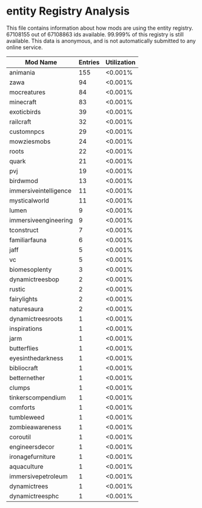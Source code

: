 # entity Registry Analysis

This file contains information about how mods are using the entity registry.
67108155 out of 67108863 ids available. 99.999% of this registry is still
available. This data is anonymous, and is not automatically submitted to any
online service.


| Mod Name              | Entries | Utilization |
|-----------------------|---------|-------------|
| animania              | 155     | <0.001%     |
| zawa                  | 94      | <0.001%     |
| mocreatures           | 84      | <0.001%     |
| minecraft             | 83      | <0.001%     |
| exoticbirds           | 39      | <0.001%     |
| railcraft             | 32      | <0.001%     |
| customnpcs            | 29      | <0.001%     |
| mowziesmobs           | 24      | <0.001%     |
| roots                 | 22      | <0.001%     |
| quark                 | 21      | <0.001%     |
| pvj                   | 19      | <0.001%     |
| birdwmod              | 13      | <0.001%     |
| immersiveintelligence | 11      | <0.001%     |
| mysticalworld         | 11      | <0.001%     |
| lumen                 | 9       | <0.001%     |
| immersiveengineering  | 9       | <0.001%     |
| tconstruct            | 7       | <0.001%     |
| familiarfauna         | 6       | <0.001%     |
| jaff                  | 5       | <0.001%     |
| vc                    | 5       | <0.001%     |
| biomesoplenty         | 3       | <0.001%     |
| dynamictreesbop       | 2       | <0.001%     |
| rustic                | 2       | <0.001%     |
| fairylights           | 2       | <0.001%     |
| naturesaura           | 2       | <0.001%     |
| dynamictreesroots     | 1       | <0.001%     |
| inspirations          | 1       | <0.001%     |
| jarm                  | 1       | <0.001%     |
| butterflies           | 1       | <0.001%     |
| eyesinthedarkness     | 1       | <0.001%     |
| bibliocraft           | 1       | <0.001%     |
| betternether          | 1       | <0.001%     |
| clumps                | 1       | <0.001%     |
| tinkerscompendium     | 1       | <0.001%     |
| comforts              | 1       | <0.001%     |
| tumbleweed            | 1       | <0.001%     |
| zombieawareness       | 1       | <0.001%     |
| coroutil              | 1       | <0.001%     |
| engineersdecor        | 1       | <0.001%     |
| ironagefurniture      | 1       | <0.001%     |
| aquaculture           | 1       | <0.001%     |
| immersivepetroleum    | 1       | <0.001%     |
| dynamictrees          | 1       | <0.001%     |
| dynamictreesphc       | 1       | <0.001%     |
